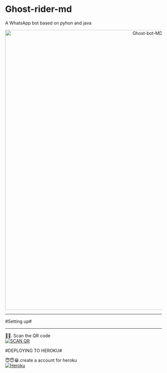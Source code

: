 # Ghost-rider-md
A WhatsApp bot
   based on pyhon and java



<p align="center">
<img src="https://i.ibb.co/2gb8NCg/af6b90ea166c.jpg" alt="Ghost-bot-MD" width="900"/>
</p>

__________________________________

 #Setting up#
__________________________________
🤳🤳. Scan the QR code
    <br>
<a href='[https://ghost.rider.](https://github.com/Gabrieljerad/Ghost-rider-md)session/qr' target="_blank"><img alt='SCAN QR' index.js='https://img.shields.io/badge/Scan_qr-100000?style=for-the-badge&logo=scan&logoColor=white&labelColor=black&color=black'/></a>










#DEPLOYING TO HEROKU#

😇😇😁.create a account for heroku
    <br>
<a href='https://signup.heroku.com/' target="_blank"><img alt='Heroku' src='https://img.shields.io/badge/-Create-black?style=for-the-badge&logo=heroku&logoColor=white'/></a>
